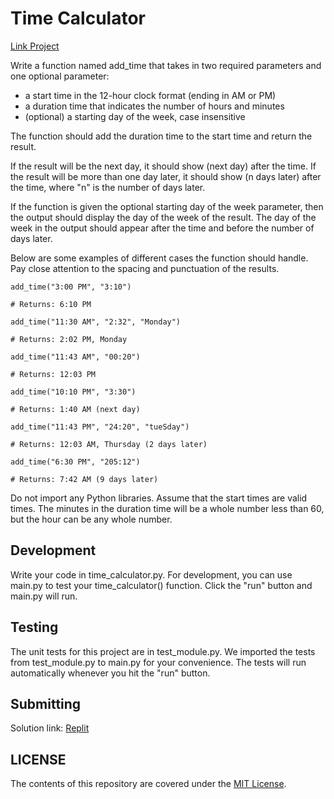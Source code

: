 # Time Calculator

[Link Project](https://www.freecodecamp.org/learn/scientific-computing-with-python/scientific-computing-with-python-projects/time-calculator)

Write a function named add_time that takes in two required parameters and one optional parameter:

- a start time in the 12-hour clock format (ending in AM or PM)
- a duration time that indicates the number of hours and minutes
- (optional) a starting day of the week, case insensitive

The function should add the duration time to the start time and return the result.

If the result will be the next day, it should show (next day) after the time. If the result will be more than one day later, it should show (n days later) after the time, where "n" is the number of days later.

If the function is given the optional starting day of the week parameter, then the output should display the day of the week of the result. The day of the week in the output should appear after the time and before the number of days later.

Below are some examples of different cases the function should handle. Pay close attention to the spacing and punctuation of the results.

```
add_time("3:00 PM", "3:10")

# Returns: 6:10 PM

add_time("11:30 AM", "2:32", "Monday")

# Returns: 2:02 PM, Monday

add_time("11:43 AM", "00:20")

# Returns: 12:03 PM

add_time("10:10 PM", "3:30")

# Returns: 1:40 AM (next day)

add_time("11:43 PM", "24:20", "tueSday")

# Returns: 12:03 AM, Thursday (2 days later)

add_time("6:30 PM", "205:12")

# Returns: 7:42 AM (9 days later)
```

Do not import any Python libraries. Assume that the start times are valid times. The minutes in the duration time will be a whole number less than 60, but the hour can be any whole number.

## Development

Write your code in time_calculator.py. For development, you can use main.py to test your time_calculator() function. Click the "run" button and main.py will run.

## Testing

The unit tests for this project are in test_module.py. We imported the tests from test_module.py to main.py for your convenience. The tests will run automatically whenever you hit the "run" button.

## Submitting

Solution link: [Replit](https://replit.com/@RudiModena/boilerplate-time-calculator#main.py)

## LICENSE

The contents of this repository are covered under the [MIT License](LICENSE).
